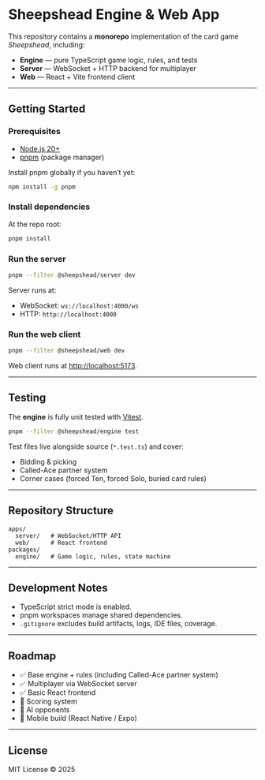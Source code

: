 # Sheepshead Engine & Web App

This repository contains a **monorepo** implementation of the card game *Sheepshead*, including:
- **Engine** — pure TypeScript game logic, rules, and tests
- **Server** — WebSocket + HTTP backend for multiplayer
- **Web** — React + Vite frontend client

---

## Getting Started

### Prerequisites
- [Node.js 20+](https://nodejs.org/)
- [pnpm](https://pnpm.io/) (package manager)

Install pnpm globally if you haven’t yet:
```bash
npm install -g pnpm
```

### Install dependencies
At the repo root:
```bash
pnpm install
```

### Run the server
```bash
pnpm --filter @sheepshead/server dev
```
Server runs at:
- WebSocket: `ws://localhost:4000/ws`
- HTTP: `http://localhost:4000`

### Run the web client
```bash
pnpm --filter @sheepshead/web dev
```
Web client runs at [http://localhost:5173](http://localhost:5173).

---

## Testing

The **engine** is fully unit tested with [Vitest](https://vitest.dev/).

```bash
pnpm --filter @sheepshead/engine test
```

Test files live alongside source (`*.test.ts`) and cover:
- Bidding & picking
- Called-Ace partner system
- Corner cases (forced Ten, forced Solo, buried card rules)

---

## Repository Structure

```
apps/
  server/   # WebSocket/HTTP API
  web/      # React frontend
packages/
  engine/   # Game logic, rules, state machine
```

---

## Development Notes

- TypeScript strict mode is enabled.
- pnpm workspaces manage shared dependencies.
- `.gitignore` excludes build artifacts, logs, IDE files, coverage.

---

## Roadmap

- ✅ Base engine + rules (including Called-Ace partner system)
- ✅ Multiplayer via WebSocket server
- ✅ Basic React frontend
- 🔲 Scoring system
- 🔲 AI opponents
- 🔲 Mobile build (React Native / Expo)

---

## License

MIT License © 2025
